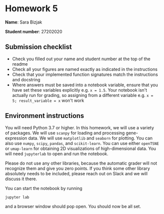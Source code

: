# Homework 5

**Name**: Sara Bizjak

**Student number**: 27202020
    
## Submission checklist

- Check you filled out your name and student number at the top of the readme
- Check all your figures are named exactly as indicated in the instructions
- Check that your implemented function signatures match the instructions and docstring
- Where answers must be saved into a notebook variable, ensure that you have set these variables explicitly e.g. `x = 1.5`. Your notebook isn't actually run for grading, so assigning from a different variable e.g. `x = 5; result_variable = x` won't work

## Environment instructions

You will need Python 3.7 or higher. In this homework, we will use a variety of packages. We will use `scanpy` for loading and processing gene-expression data. We will use `matplotlib` and `seaborn` for plotting.  You can also use `numpy`, `scipy`, `pandas`, and `scikit-learn`. You can use either `openTSNE` or `umap-learn` for obtaining 2D visualizations of high-dimensional data. You will need `jupyterlab` to open and run the notebook.

Please do not use any other libraries, because the automatic grader will not recognize them and give you zero points. If you think some other library absolutely needs to be included, please reach out on Slack and we will discuss it there.

You can start the notebook by running
```
jupyter lab
```
and a browser window should pop open. You should now be all set.
